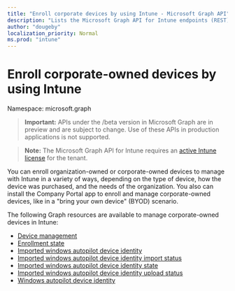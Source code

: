 ```yaml
---
title: "Enroll corporate devices by using Intune - Microsoft Graph API"
description: "Lists the Microsoft Graph API for Intune endpoints (REST) that enroll devices for a tenant organization."
author: "dougeby"
localization_priority: Normal
ms.prod: "intune"
---
```


# Enroll corporate-owned devices by using Intune

Namespace: microsoft.graph

> **Important:** APIs under the /beta version in Microsoft Graph are in preview and are subject to change. Use of these APIs in production applications is not supported.

> **Note:** The Microsoft Graph API for Intune requires an [active Intune license](https://go.microsoft.com/fwlink/?linkid=839381) for the tenant.

You can enroll organization-owned or corporate-owned devices to manage with Intune in a variety of ways, depending on the type of device, how the device was purchased, and the needs of the organization. You also can install the Company Portal app to enroll and manage corporate-owned devices, like in a "bring your own device" (BYOD) scenario.

The following Graph resources are available to manage corporate-owned devices in Intune:

- [Device management](intune-enrollment-devicemanagement.md)
- [Enrollment state](intune-enrollment-enrollmentstate.md)
- [Imported windows autopilot device identity](intune-enrollment-importedwindowsautopilotdeviceidentity.md)
- [Imported windows autopilot device identity import status](intune-enrollment-importedwindowsautopilotdeviceidentityimportstatus.md)
- [Imported windows autopilot device identity state](intune-enrollment-importedwindowsautopilotdeviceidentitystate.md)
- [Imported windows autopilot device identity upload status](intune-enrollment-importedwindowsautopilotdeviceidentityuploadstatus.md)
- [Windows autopilot device identity](intune-enrollment-windowsautopilotdeviceidentity)